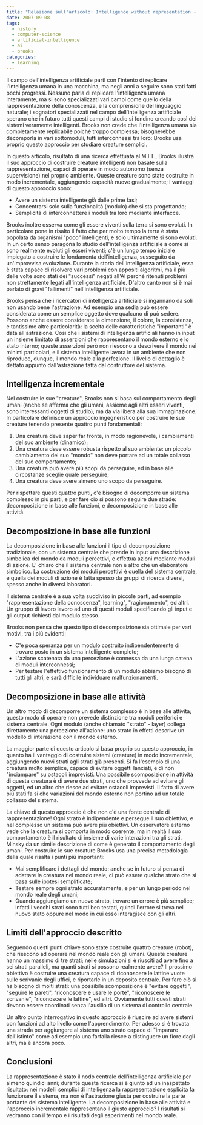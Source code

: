```yaml
---
title: "Relazione sull'articolo: Intelligence without representation - Rodney A. Brooks"
date: 2007-09-08
tags:
  - history
  - computer-science
  - artificial-intelligence
  - ai
  - brooks
categories:
  - learning
---
```

Il campo dell'intelligenza artificiale partì con l'intento di replicare l'intelligenza umana in una macchina, ma negli anni a seguire sono stati fatti pochi progressi. Nessuno parla di replicare l'intelligenza umana interamente, ma si sono specializzati vari campi come quello della rappresentazione della conoscenza, e la comprensione del linguaggio naturale; i sognatori specializzati nel campo dell'intelligenza artificiale sperano che in futuro tutti questi campi di studio si fondino creando così dei sistemi veramente intelligenti. Brooks non crede che l'intelligenza umana sia completamente replicabile poiché troppo complessa; bisognerebbe decomporla in vari sottomoduli, tutti interconnessi tra loro: Brooks usa proprio questo approccio per studiare creature semplici.

<!-- truncate -->

In questo articolo, risultato di una ricerca effettuata al M.I.T., Brooks illustra il suo approccio di costruire creature intelligenti non basate sulla rappresentazione, capaci di operare in modo autonomo (senza supervisione) nel proprio ambiente. Queste creature sono state costruite in modo incrementale, aggiungendo capacità nuove gradualmente; i vantaggi di questo approccio sono:

* Avere un sistema intelligente già dalle prime fasi;
* Concentrarsi solo sulla funzionalità (modulo) che si sta progettando;
* Semplicità di interconnettere i moduli tra loro mediante interfacce.

Brooks inoltre osserva come gli essere viventi sulla terra si sono evoluti. In particolare pone in risalto il fatto che per molto tempo la terra è stata popolata da organismi "poco" intelligenti, e solo ultimamente si sono evoluti. In un certo senso paragona lo studio dell'intelligenza artificiale a come si sono realmente evoluti gli esseri viventi; c'è un lungo tempo iniziale impiegato a costruire le fondamenta dell'intelligenza, susseguito da un'improvvisa evoluzione. Durante la storia dell'intelligenza artificiale, essa è stata capace di risolvere vari problemi con appositi algoritmi, ma il più delle volte sono stati dei "successi" negati all'AI perché ritenuti problemi non strettamente legati all'intelligenza artificiale. D'altro canto non si è mai parlato di gravi "fallimenti" nell'intelligenza artificiale.

Brooks pensa che i ricercatori di intelligenza artificiale si ingannano da soli non usando bene l'astrazione. Ad esempio una sedia può essere considerata come un semplice oggetto dove qualcuno di può sedere. Possono anche essere considerate la dimensione, il colore, la consistenza, e tantissime altre particolarità: la scelta delle caratteristiche "importanti" è data all'astrazione. Così che i sistemi di intelligenza artificiali hanno in input un insieme limitato di asserzioni che rappresentano il mondo esterno e lo stato interno; queste asserzioni però non riescono a descrivere il mondo nei minimi particolari, e il sistema intelligente lavora in un ambiente che non riproduce, dunque, il mondo reale alla perfezione. Il livello di dettaglio è dettato appunto dall'astrazione fatta dal costruttore del sistema.

## Intelligenza incrementale

Nel costruire le sue "creature", Brooks non si basa sul comportamento degli umani (anche se afferma che gli umani, assieme agli altri esseri viventi, sono interessanti oggetti di studio), ma da via libera alla sua immaginazione. In particolare definisce un approccio ingegneristico per costruire le sue creature tenendo presente quattro punti fondamentali:

1. Una creatura deve saper far fronte, in modo ragionevole, i cambiamenti del suo ambiente (dinamico);
2. Una creatura deve essere robusta rispetto al suo ambiente: un piccolo cambiamento del suo "mondo" non deve portare ad un totale collasso del suo comportamento;
3. Una creatura può avere più scopi da perseguire, ed in base alle circostanze sceglie quale perseguire;
4. Una creatura deve avere almeno uno scopo da perseguire.

Per rispettare questi quattro punti, c'è bisogno di decomporre un sistema complesso in più parti, e per fare ciò si possono seguire due strade: decomposizione in base alle funzioni, e decomposizione in base alle attività.

## Decomposizione in base alle funzioni

La decomposizione in base alle funzioni il tipo di decomposizione tradizionale, con un sistema centrale che prende in input una descrizione simbolica del mondo da moduli percettivi, e effettua azioni mediante moduli di azione. E' chiaro che il sistema centrale non è altro che un elaboratore simbolico. La costruzione dei moduli percettivi è quella del sistema centrale, e quella dei moduli di azione è fatta spesso da gruppi di ricerca diversi, spesso anche in diversi laboratori.

Il sistema centrale è a sua volta suddiviso in piccole parti, ad esempio "rappresentazione della conoscenza", learning", "ragionamento", ed altri. Un gruppo di lavoro lavoro ad uno di questi moduli specificando gli input e gli output richiesti dal modulo stesso.

Brooks non pensa che questo tipo di decomposizione sia ottimale per vari motivi, tra i più evidenti:

* C'è poca speranza per un modulo costruito indipendentemente di trovare posto in un sistema intelligente completo;
* L'azione scatenata da una percezione è connessa da una lunga catena di moduli interconnessi;
* Per testare l'effettivo funzionamento di un modulo abbiamo bisogno di tutti gli altri, e sarà difficile individuare malfunzionamenti.

## Decomposizione in base alle attività 

Un altro modo di decomporre un sistema complesso è in base alle attività; questo modo di operare non prevede distinzione tra moduli periferici e sistema centrale. Ogni modulo (anche chiamato "strato" - layer) collega direttamente una percezione all'azione: uno strato in effetti descrive un modello di interazione con il mondo esterno.

La maggior parte di questo articolo si basa proprio su questo approccio, in quanto ha il vantaggio di costruire sistemi (creature) in modo incrementale, aggiungendo nuovi strati agli strati già presenti. Si fa l'esempio di una creatura molto semplice, capace di evitare oggetti lanciati, e di non "inciampare" su ostacoli imprevisti. Una possibile scomposizione in attività di questa creatura è di avere due strati, uno che provvede ad evitare gli oggetti, ed un altro che riesce ad evitare ostacoli imprevisti. Il fatto di avere più stati fa si che variazioni del mondo esterno non portino ad un totale collasso del sistema.

La chiave di questo approccio è che non c'è una fonte centrale di rappresentazione! Ogni strato è indipendente e persegue il suo obiettivo, e nel complesso un sistema può avere più obiettivi. Un osservatore esterno vede che la creatura si comporta in modo coerente, ma in realtà il suo comportamento è il risultato di insieme di varie interazioni tra gli strati. Minsky da un simile descrizione di come è generato il comportamento degli umani.
Per costruire le sue creature Brooks usa una precisa metodologia della quale risalta i punti più importanti:

* Mai semplificare i dettagli del mondo: anche se in futuro si pensa di adattare la creatura nel mondo reale, ci può essere qualche strato che si basa sulle ipotesi semplificate;
* Testare sempre ogni strato accuratamente, e per un lungo periodo nel mondo reale degli umani;
* Quando aggiungiamo un nuovo strato, trovare un errore è più semplice; infatti i vecchi strati sono tutti ben testati, quindi l'errore si trova nel nuovo stato oppure nel modo in cui esso interagisce con gli altri.

## Limiti dell'approccio descritto

Seguendo questi punti chiave sono state costruite quattro creature (robot), che riescono ad operare nel mondo reale con gli umani. Queste creature hanno un massimo di tre strati; nelle simulazioni si è riusciti ad avere fino a sei strati paralleli, ma quanti strati si possono realmente avere? Il prossimo obiettivo è costruire una creatura capace di riconoscere le lattine vuote sulle scrivanie degli uffici, e riportarle in un deposito centrale. Per fare ciò si ha bisogno di molti strati: una possibile scomposizione è "evitare oggetti", "seguire le pareti", "riconoscere e usare le porte", "riconoscere le scrivanie", "riconoscere le lattine", ed altri. Ovviamente tutti questi strati devono essere coordinati senza l'ausilio di un sistema di controllo centrale.

Un altro punto interrogativo in questo approccio è riuscire ad avere sistemi con funzioni ad alto livello come l'apprendimento. Per adesso si è trovata una strada per aggiungere al sistema uno strato capace di "imparare dall'istinto" come ad esempio una farfalla riesce a distinguere un fiore dagli altri, ma è ancora poco.

## Conclusioni

La rappresentazione è stato il nodo centrale dell'intelligenza artificiale per almeno quindici anni; durante questa ricerca si è giunto ad un inaspettato risultato: nei modelli semplici di intelligenza la rappresentazione esplicita fa funzionare il sistema, ma non è l'astrazione giusta per costruire la parte portante del sistema intelligente. La decomposizione in base alle attività e l'approccio incrementale rappresentano il giusto approccio? I risultati si vedranno con il tempo e i risultati degli esperimenti nel mondo reale.
